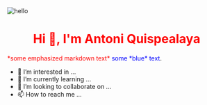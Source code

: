<img src="https://www.rdstation.com/blog/wp-content/uploads/sites/2/2017/09/thestocks.jpg" alt="hello">
<h1 align="center" style="color:red"> Hi 👋, I'm Antoni Quispealaya </h1>
<span style="color:red"> *some emphasized markdown text*</span>
<span style="color:blue">some *blue* text</span>.


- 👀 I’m interested in ...
- 🌱 I’m currently learning ...
- 💞️ I’m looking to collaborate on ...
- 📫 How to reach me ...

<!---
NosliwKuns/NosliwKuns is a ✨ special ✨ repository because its `README.md` (this file) appears on your GitHub profile.
You can click the Preview link to take a look at your changes.
--->
